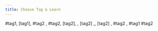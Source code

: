 ```yaml
---
title: Choose Tag & Learn
---
```

#tag1, [tag1], #tag2 , #tag2, [tag2], , [tag2] ,, [tag2] , #tag2 , 
	#tag1 
		#tag2 


